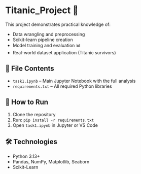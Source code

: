 # Titanic_Project 🚢

This project demonstrates practical knowledge of:

- Data wrangling and preprocessing 
- Scikit-learn pipeline creation 
- Model training and evaluation 📊
- Real-world dataset application (Titanic survivors)

## 📁 File Contents
- `task1.ipynb` – Main Jupyter Notebook with the full analysis
- `requirements.txt` – All required Python libraries

## 🚀 How to Run
1. Clone the repository
2. Run: `pip install -r requirements.txt`
3. Open `task1.ipynb` in Jupyter or VS Code

## 🛠️ Technologies
- Python 3.13+
- Pandas, NumPy, Matplotlib, Seaborn
- Scikit-Learn


